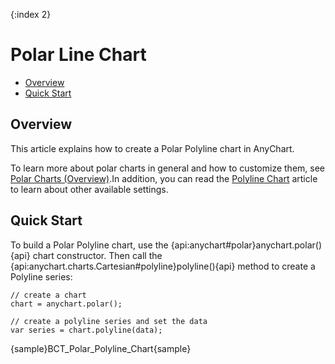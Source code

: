 {:index 2}
# Polar Line Chart

* [Overview](#overview)
* [Quick Start](#quick_start)

## Overview

This article explains how to create a Polar Polyline chart in AnyChart.

To learn more about polar charts in general and how to customize them, see [Polar Charts (Overview)](Overview).In addition, you can read the [Polyline Chart](Polyline_Chart) article to learn about other available settings.

## Quick Start

To build a Polar Polyline chart, use the {api:anychart#polar}anychart.polar(){api} chart constructor. Then call the {api:anychart.charts.Cartesian#polyline}polyline(){api} method to create a Polyline series:

```
// create a chart
chart = anychart.polar();

// create a polyline series and set the data
var series = chart.polyline(data);
```

{sample}BCT\_Polar\_Polyline\_Chart{sample}